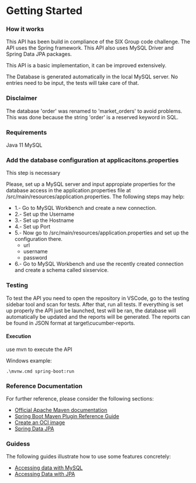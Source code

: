 # Getting Started

### How it works
This API has been build in compliance of the SIX Group code challenge. The API uses the Spring framework.
This API also uses MySQL Driver and Spring Data JPA packages.

This API is a basic implementation, it can be improved extensively. 

The Database is generated automatically in the local MySQL server. No entries need to be input, the tests will take care of that.

### Disclaimer
The database 'order' was renamed to 'market_orders' to avoid problems. This was done because the string 'order' is a reserved keyword in SQL.

### Requirements
Java 11
MySQL

### Add the database configuration at applicacitons.properties 
This step is necessary

Please, set up a MySQL server and input appropiate properties for the database access in the application.properties file at /src/main/resources/application.properties. The following steps may help:

* 1.- Go to MySQL Workbench and create a new connection.
* 2.- Set up the Username
* 3.- Set up the Hostname
* 4.- Set up Port
* 5.- Now go to /src/main/resources/application.properties and set up the configuration there.
    * url 
    * username 
    * password
* 6.- Go to MySQL Workbench and use the recently created connection and create a schema called sixservice.

### Testing
To test the API you need to open the repository in VSCode, go to the testing sidebar tool and scan for tests. After that, run all tests. If everything is set up properly the API just be launched, test will be ran, the database will automatically be updated and the reports will be generated. The reports can be found in JSON format at target\cucumber-reports.

#### Execution
use mvn to execute the API

Windows example:

    .\mvnw.cmd spring-boot:run

### Reference Documentation
For further reference, please consider the following sections:

* [Official Apache Maven documentation](https://maven.apache.org/guides/index.html)
* [Spring Boot Maven Plugin Reference Guide](https://docs.spring.io/spring-boot/docs/3.0.2/maven-plugin/reference/html/)
* [Create an OCI image](https://docs.spring.io/spring-boot/docs/3.0.2/maven-plugin/reference/html/#build-image)
* [Spring Data JPA](https://docs.spring.io/spring-boot/docs/3.0.2/reference/htmlsingle/#data.sql.jpa-and-spring-data)

### Guidess
The following guides illustrate how to use some features concretely:

* [Accessing data with MySQL](https://spring.io/guides/gs/accessing-data-mysql/)
* [Accessing Data with JPA](https://spring.io/guides/gs/accessing-data-jpa/)












